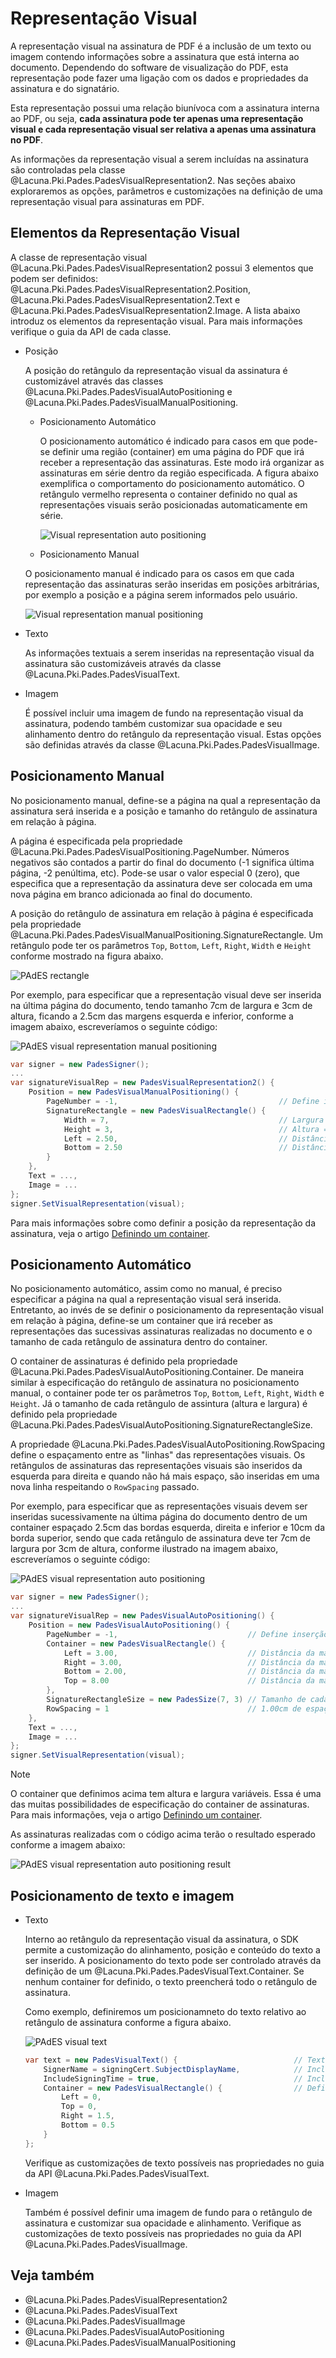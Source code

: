 ﻿# Representação Visual

A representação visual na assinatura de PDF é a inclusão de um texto ou imagem contendo informações sobre a assinatura
que está interna ao documento. Dependendo do software de visualização do PDF, esta representação pode fazer uma ligação
com os dados e propriedades da assinatura e do signatário.

Esta representação possui uma relação biunívoca com a assinatura interna ao PDF, ou seja, **cada assinatura pode ter
apenas uma representação visual e cada representação visual ser relativa a apenas uma assinatura no PDF**.

As informações da representação visual a serem incluídas na assinatura são controladas pela classe
@Lacuna.Pki.Pades.PadesVisualRepresentation2. Nas seções abaixo exploraremos as opções, parâmetros e customizações na
definição de uma representação visual para assinaturas em PDF.

## Elementos da Representação Visual

A classe de representação visual @Lacuna.Pki.Pades.PadesVisualRepresentation2 possui 3 elementos que podem ser definidos:
@Lacuna.Pki.Pades.PadesVisualRepresentation2.Position, @Lacuna.Pki.Pades.PadesVisualRepresentation2.Text e
@Lacuna.Pki.Pades.PadesVisualRepresentation2.Image. A lista abaixo introduz os elementos da representação visual.
Para mais informações verifique o guia da API de cada classe.

* Posição

  A posição do retângulo da representação visual da assinatura é customizável através das classes
  @Lacuna.Pki.Pades.PadesVisualAutoPositioning e @Lacuna.Pki.Pades.PadesVisualManualPositioning.

  * Posicionamento Automático

    O posicionamento automático é indicado para casos em que pode-se definir uma região (container) em uma página do PDF
	que irá receber a representação das assinaturas. Este modo irá organizar as assinaturas em série dentro da região
	especificada. A figura abaixo exemplifica o comportamento do posicionamento automático. O retângulo vermelho representa
	o container definido no qual as representações visuais serão posicionadas automaticamente em série.

    ![Visual representation auto positioning](../../../../../../images/visual-rep-result-mini.png)

  * Posicionamento Manual

  O posicionamento manual é indicado para os casos em que cada representação das assinaturas serão inseridas em posições
  arbitrárias, por exemplo a posição e a página serem informados pelo usuário.

  ![Visual representation manual positioning](../../../../../../images/visual-rep-manual-mini.png)

* Texto

  As informações textuais a serem inseridas na representação visual da assinatura são customizáveis através da classe
  @Lacuna.Pki.Pades.PadesVisualText.

* Imagem

  É possível incluir uma imagem de fundo na representação visual da assinatura, podendo também customizar sua opacidade
  e seu alinhamento dentro do retângulo da representação visual. Estas opções são definidas através da classe
  @Lacuna.Pki.Pades.PadesVisualImage.

## Posicionamento Manual

No posicionamento manual, define-se a página na qual a representação da assinatura será inserida e a posição e tamanho
do retângulo de assinatura em relação à página.

A página é especificada pela propriedade @Lacuna.Pki.Pades.PadesVisualPositioning.PageNumber. Números negativos são
contados a partir do final do documento (-1 significa última página, -2 penúltima, etc). Pode-se usar o valor especial
0 (zero), que especifica que a representação da assinatura deve ser colocada em uma nova página em branco adicionada
ao final do documento.

A posição do retângulo de assinatura em relação à página é especificada pela propriedade
@Lacuna.Pki.Pades.PadesVisualManualPositioning.SignatureRectangle. Um retângulo pode ter os parâmetros `Top`, `Bottom`,
`Left`, `Right`, `Width` e `Height` conforme mostrado na figura abaixo.

![PAdES rectangle](../../../../../../images/pades-rectangle.png)

Por exemplo, para especificar que a representação visual deve ser inserida na última página do documento, tendo tamanho
7cm de largura e 3cm de altura, ficando a 2.5cm das margens esquerda e inferior, conforme a imagem abaixo, escreveríamos
o seguinte código:

![PAdES visual representation manual positioning](../../../../../../images/pades-visual-rep-manual-pos.png)

```cs
var signer = new PadesSigner();
...
var signatureVisualRep = new PadesVisualRepresentation2() {
    Position = new PadesVisualManualPositioning() {
        PageNumber = -1,                                    // Define inserção na última página do documento
        SignatureRectangle = new PadesVisualRectangle() {
            Width = 7,                                      // Largura = 7cm
            Height = 3,                                     // Altura = 3cm
            Left = 2.50,                                    // Distância da margem esquerda = 2.50cm
            Bottom = 2.50                                   // Distância da margem inferior = 2.50cm
        }
    },
    Text = ...,
    Image = ...
};
signer.SetVisualRepresentation(visual);
 ```

Para mais informações sobre como definir a posição da representação da assinatura, veja o artigo
[Definindo um container](containers.md).

## Posicionamento Automático

No posicionamento automático, assim como no manual, é preciso especificar a página na qual a representação visual será
inserida. Entretanto, ao invés de se definir o posicionamento da representação visual em relação à página, define-se um
container que irá receber as representações das sucessivas assinaturas realizadas no documento e o tamanho de cada
retângulo de assinatura dentro do container.

O container de assinaturas é definido pela propriedade @Lacuna.Pki.Pades.PadesVisualAutoPositioning.Container. De
maneira similar à especificação do retângulo de assinatura no posicionamento manual, o container pode ter os parâmetros
`Top`, `Bottom`, `Left`, `Right`, `Width` e `Height`. Já o tamanho de cada retângulo de assintura (altura e largura) é
definido pela propriedade @Lacuna.Pki.Pades.PadesVisualAutoPositioning.SignatureRectangleSize.

A propriedade @Lacuna.Pki.Pades.PadesVisualAutoPositioning.RowSpacing define o espaçamento entre as "linhas" das
representações visuais. Os retângulos de assinaturas das representações visuais são inseridos da esquerda para direita e
quando não há mais espaço, são inseridas em uma nova linha respeitando o `RowSpacing` passado.

Por exemplo, para especificar que as representações visuais devem ser inseridas sucessivamente na última página do
documento dentro de um container espaçado 2.5cm das bordas esquerda, direita e inferior e 10cm da borda superior, sendo
que cada retângulo de assinatura deve ter 7cm de largura por 3cm de altura, conforme ilustrado na imagem abaixo,
escreveríamos o seguinte código:

![PAdES visual representation auto positioning](../../../../../../images/auto-positioning.png)

```cs
var signer = new PadesSigner();
...
var signatureVisualRep = new PadesVisualAutoPositioning() {
    Position = new PadesVisualAutoPositioning() {
        PageNumber = -1,                             // Define inserção na última página do documento
        Container = new PadesVisualRectangle() {
            Left = 3.00,                             // Distância da margem esquerda = 3.00cm
            Right = 3.00,                            // Distância da margem direita = 3.00cm
            Bottom = 2.00,                           // Distância da margem inferior = 2.00cm
            Top = 8.00                               // Distância da margem superior = 8.00cm
        },
        SignatureRectangleSize = new PadesSize(7, 3) // Tamanho de cada retângulo de assinatura (largura x altura),
        RowSpacing = 1                               // 1.00cm de espaçamento entre linhas
    },
    Text = ...,
    Image = ...
};
signer.SetVisualRepresentation(visual);
```

> [!NOTE]
> O container que definimos acima tem altura e largura variáveis. Essa é uma das muitas possibilidades de especificação
> do container de assinaturas. Para mais informações, veja o artigo [Definindo um container](containers.md).

As assinaturas realizadas com o código acima terão o resultado esperado conforme a imagem abaixo:

![PAdES visual representation auto positioning result](../../../../../../images/visual-rep-result.png)

## Posicionamento de texto e imagem

* Texto

  Interno ao retângulo da representação visual da assinatura, o SDK permite a customização do alinhamento, posição e
  conteúdo do texto a ser inserido. A posicionamento do texto pode ser controlado através da definição de um
  @Lacuna.Pki.Pades.PadesVisualText.Container. Se nenhum container for definido, o texto preencherá todo o retângulo
  de assinatura.

  Como exemplo, definiremos um posicionamneto do texto relativo ao retângulo de assinatura conforme a figura abaixo.

  ![PAdES visual text](../../../../../../images/pades-visual-text.png)

  ```cs
  var text = new PadesVisualText() {                          // Texto da representação visual
      SignerName = signingCert.SubjectDisplayName,            // Inclui o nome do signatário
      IncludeSigningTime = true,                              // Inclui a data da assinatura
      Container = new PadesVisualRectangle() {                // Define container do texto
          Left = 0,
          Top = 0,
          Right = 1.5,
          Bottom = 0.5
      }
  };
  ```

  Verifique as customizações de texto possíveis nas propriedades no guia da API @Lacuna.Pki.Pades.PadesVisualText.

* Imagem

  Também é possível definir uma imagem de fundo para o retângulo de assinatura e customizar sua opacidade e alinhamento.
  Verifique as customizações de texto possíveis nas propriedades no guia da API @Lacuna.Pki.Pades.PadesVisualImage.

## Veja também
* @Lacuna.Pki.Pades.PadesVisualRepresentation2
* @Lacuna.Pki.Pades.PadesVisualText
* @Lacuna.Pki.Pades.PadesVisualImage
* @Lacuna.Pki.Pades.PadesVisualAutoPositioning
* @Lacuna.Pki.Pades.PadesVisualManualPositioning
